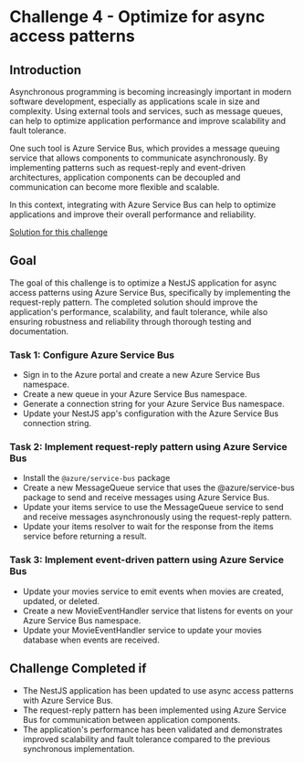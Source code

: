 # Challenge 4 - Optimize for async access patterns

## Introduction

Asynchronous programming is becoming increasingly important in modern software development, especially as applications scale in size and complexity. Using external tools and services, such as message queues, can help to optimize application performance and improve scalability and fault tolerance.

One such tool is Azure Service Bus, which provides a message queuing service that allows components to communicate asynchronously. By implementing patterns such as request-reply and event-driven architectures, application components can be decoupled and communication can become more flexible and scalable.

In this context, integrating with Azure Service Bus can help to optimize applications and improve their overall performance and reliability.


[Solution for this challenge](../solutionguide/3.-Improve-API-Efficiency-solution.md)

## Goal 

The goal of this challenge is to optimize a NestJS application for async access patterns using Azure Service Bus, specifically by implementing the request-reply pattern. The completed solution should improve the application's performance, scalability, and fault tolerance, while also ensuring robustness and reliability through thorough testing and documentation.

### Task 1: Configure Azure Service Bus

- Sign in to the Azure portal and create a new Azure Service Bus namespace.
- Create a new queue in your Azure Service Bus namespace.
- Generate a connection string for your Azure Service Bus namespace.
- Update your NestJS app's configuration with the Azure Service Bus connection string.

### Task 2: Implement request-reply pattern using Azure Service Bus

- Install the `@azure/service-bus` package
- Create a new MessageQueue service that uses the @azure/service-bus package to send and receive messages using Azure Service Bus.
- Update your items service to use the MessageQueue service to send and receive messages asynchronously using the request-reply pattern.
- Update your items resolver to wait for the response from the items service before returning a result.

### Task 3: Implement event-driven pattern using Azure Service Bus

- Update your movies service to emit events when movies are created, updated, or deleted.
- Create a new MovieEventHandler service that listens for events on your Azure Service Bus namespace.
- Update your MovieEventHandler service to update your movies database when events are received.


## Challenge Completed if

- The NestJS application has been updated to use async access patterns with Azure Service Bus.
- The request-reply pattern has been implemented using Azure Service Bus for communication between application components.
- The application's performance has been validated and demonstrates improved scalability and fault tolerance compared to the previous synchronous implementation.

